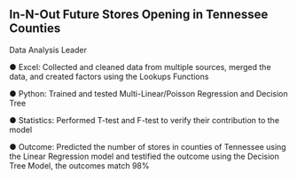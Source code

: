 ## In-N-Out Future Stores Opening in Tennessee Counties
Data Analysis Leader

● Excel: Collected and cleaned data from multiple sources, merged the data, and created factors using the Lookups Functions

● Python: Trained and tested Multi-Linear/Poisson Regression and Decision Tree

● Statistics: Performed T-test and F-test to verify their contribution to the model

● Outcome: Predicted the number of stores in counties of Tennessee using the Linear Regression model and testified the outcome using the Decision Tree Model, the outcomes match 98%
